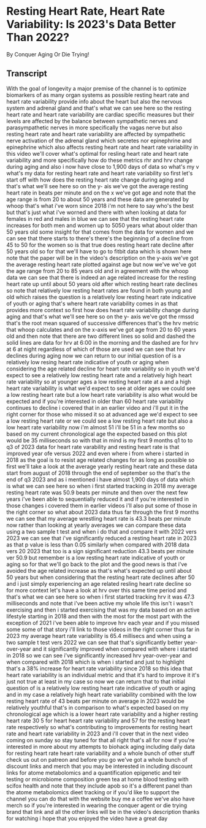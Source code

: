 # Resting Heart Rate, Heart Rate Variability: Is 2023's Data Better Than 2022?

By Conquer Aging Or Die Trying! 


## Transcript

With the goal of longevity a major premise of the channel is to optimize biomarkers of as many organ systems as possible resting heart rate and heart rate variability provide info about the heart but also the nervous system and adrenal gland and that's what we can see here so the resting heart rate and heart rate variability are cardiac specific measures but their levels are affected by the balance between sympathetic nerves and parasympathetic nerves in more specifically the vagas nerve but also resting heart rate and heart rate variability are affected by sympathetic nerve activation of the adrenal gland which secretes nor epinephrine and epinephrine which also affects resting heart rate and heart rate variability in this video we'll cover what's optimal for resling heart rate and heart rate variability and more specifically how do these metrics rhr and hrv change during aging and also i now have close to 1,900 days of data so what's my v what's my data for resting heart rate and heart rate variability so first let's start off with how does the resting heart rate change during aging and that's what we'll see here so on the y- ais we've got the average resting heart rate in beats per minute and on the x we've got age and note that the age range is from 20 to about 50 years and these data are generated by whoop that's what i've worn since 2018 i'm not here to say who's the best but that's just what i've worned and there with when looking at data for females in red and males in blue we can see that the resting heart rate increases for both men and women up to 5050 years what about older than 50 years old some insight for that comes from the data for women and we can see that there starts to there's there's the beginning of a decline from 45 to 50 for the women so is that true does resting heart rate decline after 50 years old so for that we'll have to go to fitbit data which is shown here note that the paper will be in the video's description on the y-axis we've got the average resting heart rate plotted against age but now we've we've got the age range from 20 to 85 years old and in agreement with the whoop data we can see that there is indeed an age related increase for the resting heart rate up until about 50 years old after which resting heart rate declines so note that relatively low resting heart rates are found in both young and old which raises the question is a relatively low resting heart rate indicative of youth or aging that's where heart rate variability comes in as that provides more context so first how does heart rate variability change during aging and that's what we'll see here so on the y- axis we've got the rmssd that's the root mean squared of successive differences that's the hrv metric that whoop calculates and on the x-axis we've got age from 20 to 60 years old and then note that there are two different lines so solid and dashed the solid lines are data for hrv at 6:00 in the morning and the dashed are for hrv at 6 at night regardless of which of those are used we can see that hrv declines during aging now we can return to our initial question of is a relatively low resing heart rate indicative of youth or aging when considering the age related decline for heart rate variability so in youth we'd expect to see a relatively low resting heart rate and a relatively high heart rate variability so at younger ages a low resting heart rate at a and a high heart rate variability is what we'd expect to see at older ages we could see a low resting heart rate but a low heart rate variability is also what would be expected and if you're interested in older than 60 heart rate variability continues to decline i covered that in an earlier video and i'll put it in the right corner for those who missed it so at advanced age we'd expect to see a low resting heart rate or we could see a low resting heart rate but also a low heart rate variability now i'm almost 51 i'll be 51 in a few months so based on my current chronological age the expected based on this plot would be 35 milliseconds so with that in mind is my first 9 months q1 to to q3 of 2023 data for heart rate varability and resting heart rate is that improved year ofe versus 2022 and even where i from where i started in 2018 as the goal is to resist age related changes for as long as possible so first we'll take a look at the average yearly resting heart rate and these data start from august of 2018 through the end of september so the that's the end of q3 2023 and as i mentioned i have almost 1,900 days of data which is what we can see here so when i first started tracking in 2018 my average resting heart rate was 50.9 beats per minute and then over the next few years i've been able to sequentially reduced it and if you're interested in those changes i covered them in earlier videos i'll also put some of those in the right corner so what about 2023 data thus far through the first 9 months we can see that my average wrestling heart rate is 43.3 beats per minute now rather than looking at yearly averages we can compare these data using a two sample t test and when i do that and compare it with 2022 vers 2023 we can see that i've significantly reduced a resting heart rate in 2023 as that p value is less than 0.05 similarly when compared with 2018 data vers 20 2023 that too is a sign significant reduction 43.3 beats per minute ver 50.9 but remember is a low resting heart rate indicative of youth or aging so for that we'll go back to the plot and the good news is that i've avoided the age related increase as that's what's expected up until about 50 years but when considering that the resting heart rate declines after 50 and i just simply experiencing an age related resling heart rate decline so for more context let's have a look at hrv over this same time period and that's what we can see here so when i first started tracking hrv it was 47.3 milliseconds and note that i've been active my whole life this isn't i wasn't exercising and then i started exercising that was my data based on an active lifestyle starting in 2018 and then with the most for the most part with the exception of 2021 i've been able to improve hrv each year and if you missed some some of that story i'll link to those videos in the right corner thus far in 2023 my average heart rate variability is 65.4 millisecs and when using a two sample t test vers 2022 we can see that that's significantly better year-over-year and it significantly improved when compared with where i started in 2018 so we can see i've significantly increased hrv year-over-year and when compared with 2018 which is when i started and just to highlight that's a 38% increase for heart rate variability since 2018 so this idea that heart rate variability is an individual metric and that it's hard to improve it it's just not true at least in my case so now we can return that to that initial question of is a relatively low resting heart rate indicative of youth or aging and in my case a relatively high heart rate variability combined with the low resting heart rate of 43 beats per minute on average in 2023 would be relatively youthful that's in comparison to what's expected based on my chronological age which is a lower heart rate variability and a higher resting heart rate 30 5 for heart heart rate variability and 57 for the resting heart rate respectively so what's contributing to improvements for resting heart rate and heart rate variability in 2023 and i'll cover that in the next video coming on sunday so stay tuned for that all right that's all for now if you're interested in more about my attempts to biohack aging including daily data for resting heart rate heart rate variability and a whole bunch of other stuff check us out on patreon and before you go we've got a whole bunch of discount links and merch that you may be interested in including discount links for atome metabolomics and a quantification epigenetic and teir testing or microbiome composition green tea at home blood testing with scifox health and note that they include apob so it's a different panel than the atome metabolomics dieet tracking or if you'd like to support the channel you can do that with the website buy me a coffee we've also have merch so if you're interested in wearing the conquer agent or die trying brand that link and all the other links will be in the video's description thanks for watching i hope that you enjoyed the video have a great day
